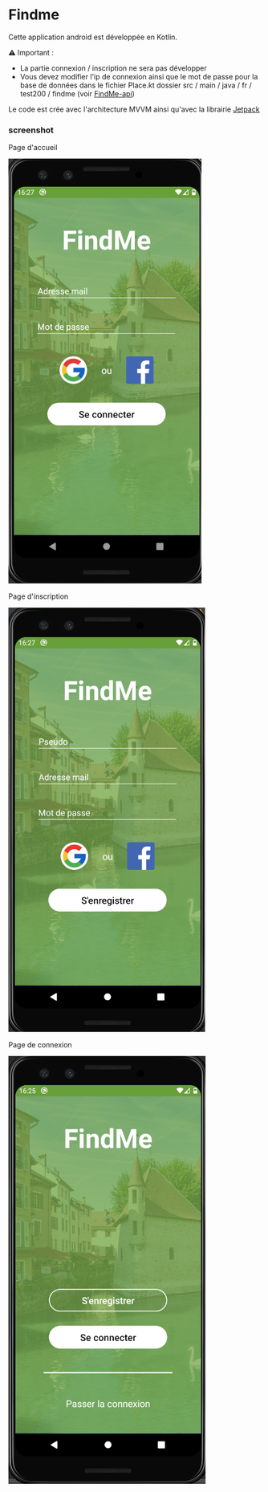 # Findme

Cette application android est développée en Kotlin.

:warning: Important : 
- La partie connexion / inscription ne sera pas développer
- Vous devez modifier l'ip de connexion ainsi que le mot de passe pour la base de données dans le fichier Place.kt dossier src / main / java / fr / test200 / findme (voir [FindMe-api](https://github.com/LPDIM-ANNECY/FindMe-api))

Le code est crée avec l'architecture MVVM ainsi qu'avec la librairie [Jetpack](https://developer.android.com/jetpack)

### screenshot

Page d'accueil

![Page d'accueil](https://raw.githubusercontent.com/LPDIM-ANNECY/FindMe-main/dev/img/connection.png)

Page d'inscription

![Page d'accueil](https://raw.githubusercontent.com/LPDIM-ANNECY/FindMe-main/dev/img/register.png)

Page de connexion

![Page d'accueil](https://raw.githubusercontent.com/LPDIM-ANNECY/FindMe-main/dev/img/login.png)